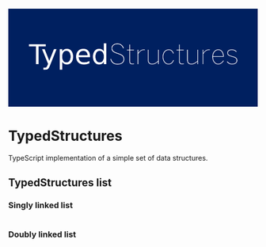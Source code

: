 
![TypedStructures](./images/TypedStructures.png)

# TypedStructures

TypeScript implementation of a simple set of data structures.

## TypedStructures list

### Singly linked list

```ts
```

### Doubly linked list

```ts
```
